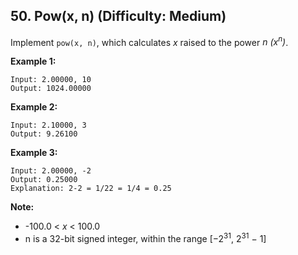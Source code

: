 ## 50. Pow(x, n) (Difficulty: Medium)

Implement `pow(x, n)`, which calculates *x* raised to the power *n (x<sup>n</sup>)*.

**Example 1:**
```
Input: 2.00000, 10
Output: 1024.00000
```

**Example 2:**
```
Input: 2.10000, 3
Output: 9.26100
```

**Example 3:**
```
Input: 2.00000, -2
Output: 0.25000
Explanation: 2-2 = 1/22 = 1/4 = 0.25
```

**Note:**
* -100.0 < *x* < 100.0
* n is a 32-bit signed integer, within the range [−2<sup>31</sup>, 2<sup>31</sup> − 1]
